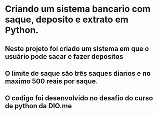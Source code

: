 ﻿# Criando um sistema bancario com saque, deposito e extrato em Python.
 ## Neste projeto foi criado um sistema em que o usuário pode sacar e fazer depositos
 ## O limite de saque são três saques diarios e no maximo 500 reais por saque.
 ## O codigo foi desenvolvido no desafio do curso de python da DIO.me
 
